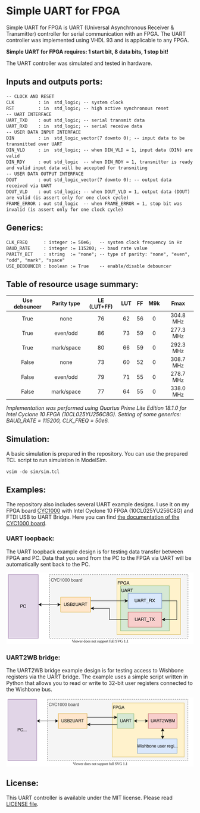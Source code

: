 # Simple UART for FPGA

Simple UART for FPGA is UART (Universal Asynchronous Receiver & Transmitter) controller for serial communication with an FPGA. The UART controller was implemented using VHDL 93 and is applicable to any FPGA.

**Simple UART for FPGA requires: 1 start bit, 8 data bits, 1 stop bit!**

The UART controller was simulated and tested in hardware.

## Inputs and outputs ports:

```
-- CLOCK AND RESET
CLK         : in  std_logic; -- system clock
RST         : in  std_logic; -- high active synchronous reset
-- UART INTERFACE
UART_TXD    : out std_logic; -- serial transmit data
UART_RXD    : in  std_logic; -- serial receive data
-- USER DATA INPUT INTERFACE
DIN         : in  std_logic_vector(7 downto 0); -- input data to be transmitted over UART
DIN_VLD     : in  std_logic; -- when DIN_VLD = 1, input data (DIN) are valid
DIN_RDY     : out std_logic  -- when DIN_RDY = 1, transmitter is ready and valid input data will be accepted for transmiting
-- USER DATA OUTPUT INTERFACE
DOUT        : out std_logic_vector(7 downto 0); -- output data received via UART
DOUT_VLD    : out std_logic; -- when DOUT_VLD = 1, output data (DOUT) are valid (is assert only for one clock cycle)
FRAME_ERROR : out std_logic  -- when FRAME_ERROR = 1, stop bit was invalid (is assert only for one clock cycle)
```

## Generics:

```
CLK_FREQ      : integer := 50e6;   -- system clock frequency in Hz
BAUD_RATE     : integer := 115200; -- baud rate value
PARITY_BIT    : string  := "none"; -- type of parity: "none", "even", "odd", "mark", "space"
USE_DEBOUNCER : boolean := True    -- enable/disable debouncer
```

## Table of resource usage summary:

Use debouncer | Parity type | LE (LUT+FF) | LUT | FF | M9k | Fmax
:---:|:---:|:---:|:---:|:---:|:---:|:---:
True  | none       | 76 | 62 | 56 | 0 | 304.8 MHz
True  | even/odd   | 86 | 73 | 59 | 0 | 277.3 MHz
True  | mark/space | 80 | 66 | 59 | 0 | 292.3 MHz
False | none       | 73 | 60 | 52 | 0 | 308.7 MHz
False | even/odd   | 79 | 71 | 55 | 0 | 278.7 MHz
False | mark/space | 77 | 64 | 55 | 0 | 338.0 MHz

*Implementation was performed using Quartus Prime Lite Edition 18.1.0 for Intel Cyclone 10 FPGA (10CL025YU256C8G). Setting of some generics: BAUD_RATE = 115200, CLK_FREQ = 50e6.*

## Simulation:

A basic simulation is prepared in the repository. You can use the prepared TCL script to run simulation in ModelSim.

```
vsim -do sim/sim.tcl
```

## Examples:

The repository also includes several UART example designs. I use it on my FPGA board [CYC1000](https://shop.trenz-electronic.de/en/TEI0003-02-CYC1000-with-Cyclone-10-FPGA-8-MByte-SDRAM) with Intel Cyclone 10 FPGA (10CL025YU256C8G) and FTDI USB to UART Bridge. Here you can find [the documentation of the CYC1000 board](https://www.trenz-electronic.de/fileadmin/docs/Trenz_Electronic/Modules_and_Module_Carriers/2.5x6.15/TEI0003/REV02/Documents/CYC1000%20User%20Guide.pdf).

### UART loopback:

The UART loopback example design is for testing data transfer between FPGA and PC. Data that you send from the PC to the FPGA via UART will be automatically sent back to the PC.

![Block diagram of UART loopback example design](docs/uart_loopback.svg)

### UART2WB bridge:

The UART2WB bridge example design is for testing access to Wishbone registers via the UART bridge. The example uses a simple script written in Python that allows you to read or write to 32-bit user registers connected to the Wishbone bus.

![Block diagram of UART2WB bridge example design](docs/uart2wb.svg)

## License:

This UART controller is available under the MIT license. Please read [LICENSE file](LICENSE).
